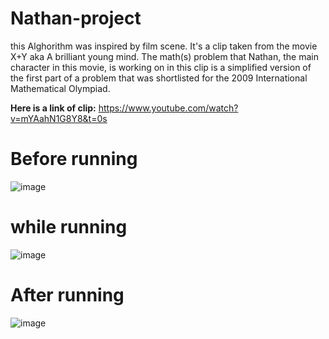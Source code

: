# Nathan-project
this Alghorithm was inspired by film scene. It's a clip taken from the movie X+Y aka A brilliant young mind.
The math(s) problem that Nathan, the main character in this movie, is working on in this clip is a simplified version of the first part of a problem that was shortlisted 
for the 2009 International Mathematical Olympiad. 

**Here is a link of clip:**   https://www.youtube.com/watch?v=mYAahN1G8Y8&t=0s
# Before running
![image](https://user-images.githubusercontent.com/90453702/158632080-049cc226-d68c-4f52-a45d-9b054e1be04e.png)
# while running
![image](https://user-images.githubusercontent.com/90453702/158632141-7b517a8b-bbc4-4d11-bad6-00071173918b.png)
# After running
![image](https://user-images.githubusercontent.com/90453702/158632226-28994e21-8ade-4823-bb83-0bbc168cb517.png)



